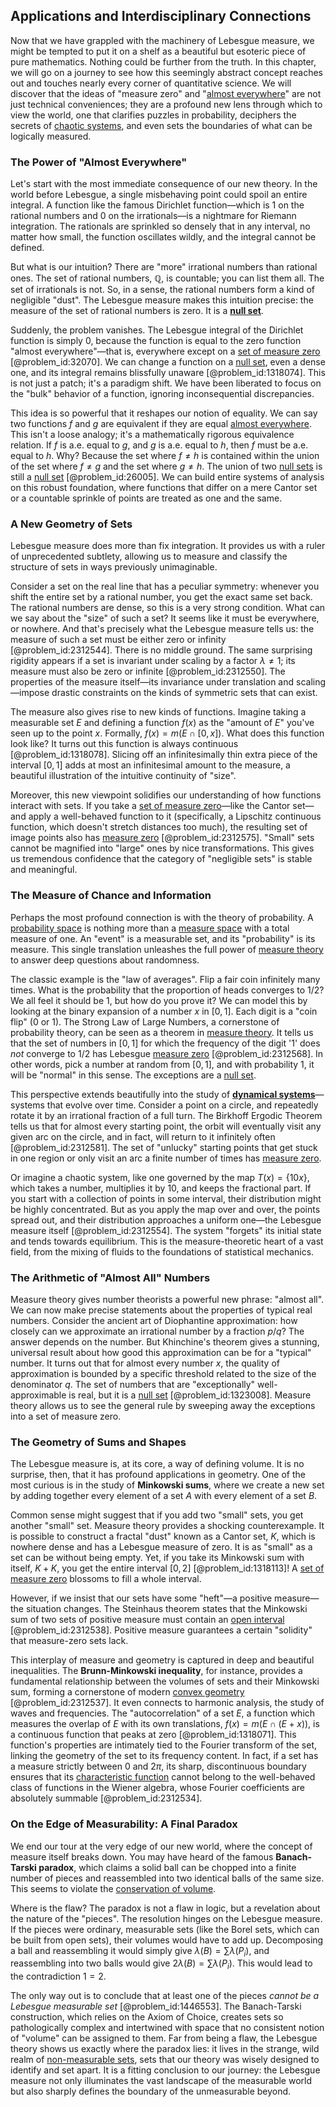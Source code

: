 ## Applications and Interdisciplinary Connections

Now that we have grappled with the machinery of Lebesgue measure, we might be tempted to put it on a shelf as a beautiful but esoteric piece of pure mathematics. Nothing could be further from the truth. In this chapter, we will go on a journey to see how this seemingly abstract concept reaches out and touches nearly every corner of quantitative science. We will discover that the ideas of "measure zero" and "[almost everywhere](@article_id:146137)" are not just technical conveniences; they are a profound new lens through which to view the world, one that clarifies puzzles in probability, deciphers the secrets of [chaotic systems](@article_id:138823), and even sets the boundaries of what can be logically measured.

### The Power of "Almost Everywhere"

Let's start with the most immediate consequence of our new theory. In the world before Lebesgue, a single misbehaving point could spoil an entire integral. A function like the famous Dirichlet function—which is 1 on the rational numbers and 0 on the irrationals—is a nightmare for Riemann integration. The rationals are sprinkled so densely that in any interval, no matter how small, the function oscillates wildly, and the integral cannot be defined.

But what is our intuition? There are "more" irrational numbers than rational ones. The set of rational numbers, $\mathbb{Q}$, is countable; you can list them all. The set of irrationals is not. So, in a sense, the rational numbers form a kind of negligible "dust". The Lebesgue measure makes this intuition precise: the measure of the set of rational numbers is zero. It is a **[null set](@article_id:144725)**.

Suddenly, the problem vanishes. The Lebesgue integral of the Dirichlet function is simply 0, because the function is equal to the zero function "almost everywhere"—that is, everywhere except on a [set of measure zero](@article_id:197721) [@problem_id:32070]. We can change a function on a [null set](@article_id:144725), even a dense one, and its integral remains blissfully unaware [@problem_id:1318074]. This is not just a patch; it's a paradigm shift. We have been liberated to focus on the "bulk" behavior of a function, ignoring inconsequential discrepancies.

This idea is so powerful that it reshapes our notion of equality. We can say two functions $f$ and $g$ are equivalent if they are equal [almost everywhere](@article_id:146137). This isn't a loose analogy; it's a mathematically rigorous equivalence relation. If $f$ is a.e. equal to $g$, and $g$ is a.e. equal to $h$, then $f$ must be a.e. equal to $h$. Why? Because the set where $f \neq h$ is contained within the union of the set where $f \neq g$ and the set where $g \neq h$. The union of two [null sets](@article_id:202579) is still a [null set](@article_id:144725) [@problem_id:26005]. We can build entire systems of analysis on this robust foundation, where functions that differ on a mere Cantor set or a countable sprinkle of points are treated as one and the same.

### A New Geometry of Sets

Lebesgue measure does more than fix integration. It provides us with a ruler of unprecedented subtlety, allowing us to measure and classify the structure of sets in ways previously unimaginable.

Consider a set on the real line that has a peculiar symmetry: whenever you shift the entire set by a rational number, you get the exact same set back. The rational numbers are dense, so this is a very strong condition. What can we say about the "size" of such a set? It seems like it must be everywhere, or nowhere. And that's precisely what the Lebesgue measure tells us: the measure of such a set must be either zero or infinity [@problem_id:2312544]. There is no middle ground. The same surprising rigidity appears if a set is invariant under scaling by a factor $\lambda \neq 1$; its measure must also be zero or infinite [@problem_id:2312550]. The properties of the measure itself—its invariance under translation and scaling—impose drastic constraints on the kinds of symmetric sets that can exist.

The measure also gives rise to new kinds of functions. Imagine taking a measurable set $E$ and defining a function $f(x)$ as the "amount of $E$" you've seen up to the point $x$. Formally, $f(x) = m(E \cap [0,x])$. What does this function look like? It turns out this function is always continuous [@problem_id:1318078]. Slicing off an infinitesimally thin extra piece of the interval $[0,1]$ adds at most an infinitesimal amount to the measure, a beautiful illustration of the intuitive continuity of "size".

Moreover, this new viewpoint solidifies our understanding of how functions interact with sets. If you take a [set of measure zero](@article_id:197721)—like the Cantor set—and apply a well-behaved function to it (specifically, a Lipschitz continuous function, which doesn't stretch distances too much), the resulting set of image points also has [measure zero](@article_id:137370) [@problem_id:2312575]. "Small" sets cannot be magnified into "large" ones by nice transformations. This gives us tremendous confidence that the category of "negligible sets" is stable and meaningful.

### The Measure of Chance and Information

Perhaps the most profound connection is with the theory of probability. A [probability space](@article_id:200983) is nothing more than a [measure space](@article_id:187068) with a total measure of one. An "event" is a measurable set, and its "probability" is its measure. This single translation unleashes the full power of [measure theory](@article_id:139250) to answer deep questions about randomness.

The classic example is the "law of averages". Flip a fair coin infinitely many times. What is the probability that the proportion of heads converges to $1/2$? We all feel it should be 1, but how do you prove it? We can model this by looking at the binary expansion of a number $x$ in $[0,1]$. Each digit is a "coin flip" (0 or 1). The Strong Law of Large Numbers, a cornerstone of probability theory, can be seen as a theorem in [measure theory](@article_id:139250). It tells us that the set of numbers in $[0,1]$ for which the frequency of the digit '1' does *not* converge to $1/2$ has Lebesgue [measure zero](@article_id:137370) [@problem_id:2312568]. In other words, pick a number at random from $[0,1]$, and with probability 1, it will be "normal" in this sense. The exceptions are a [null set](@article_id:144725).

This perspective extends beautifully into the study of **[dynamical systems](@article_id:146147)**—systems that evolve over time.
Consider a point on a circle, and repeatedly rotate it by an irrational fraction of a full turn. The Birkhoff Ergodic Theorem tells us that for almost every starting point, the orbit will eventually visit any given arc on the circle, and in fact, will return to it infinitely often [@problem_id:2312581]. The set of "unlucky" starting points that get stuck in one region or only visit an arc a finite number of times has [measure zero](@article_id:137370).

Or imagine a chaotic system, like one governed by the map $T(x) = \{10x\}$, which takes a number, multiplies it by 10, and keeps the fractional part. If you start with a collection of points in some interval, their distribution might be highly concentrated. But as you apply the map over and over, the points spread out, and their distribution approaches a uniform one—the Lebesgue measure itself [@problem_id:2312554]. The system "forgets" its initial state and tends towards equilibrium. This is the measure-theoretic heart of a vast field, from the mixing of fluids to the foundations of statistical mechanics.

### The Arithmetic of "Almost All" Numbers

Measure theory gives number theorists a powerful new phrase: "almost all". We can now make precise statements about the properties of typical real numbers. Consider the ancient art of Diophantine approximation: how closely can we approximate an irrational number by a fraction $p/q$? The answer depends on the number. But Khinchine's theorem gives a stunning, universal result about how good this approximation can be for a "typical" number. It turns out that for almost every number $x$, the quality of approximation is bounded by a specific threshold related to the size of the denominator $q$. The set of numbers that are "exceptionally" well-approximable is real, but it is a [null set](@article_id:144725) [@problem_id:1323008]. Measure theory allows us to see the general rule by sweeping away the exceptions into a set of measure zero.

### The Geometry of Sums and Shapes

The Lebesgue measure is, at its core, a way of defining volume. It is no surprise, then, that it has profound applications in geometry. One of the most curious is in the study of **Minkowski sums**, where we create a new set by adding together every element of a set $A$ with every element of a set $B$.

Common sense might suggest that if you add two "small" sets, you get another "small" set. Measure theory provides a shocking counterexample. It is possible to construct a fractal "dust" known as a Cantor set, $K$, which is nowhere dense and has a Lebesgue measure of zero. It is as "small" as a set can be without being empty. Yet, if you take its Minkowski sum with itself, $K+K$, you get the entire interval $[0,2]$ [@problem_id:1318113]! A [set of measure zero](@article_id:197721) blossoms to fill a whole interval.

However, if we insist that our sets have some "heft"—a positive measure—the situation changes. The Steinhaus theorem states that the Minkowski sum of two sets of positive measure must contain an [open interval](@article_id:143535) [@problem_id:2312538]. Positive measure guarantees a certain "solidity" that measure-zero sets lack.

This interplay of measure and geometry is captured in deep and beautiful inequalities. The **Brunn-Minkowski inequality**, for instance, provides a fundamental relationship between the volumes of sets and their Minkowski sum, forming a cornerstone of modern [convex geometry](@article_id:262351) [@problem_id:2312537]. It even connects to harmonic analysis, the study of waves and frequencies. The "autocorrelation" of a set $E$, a function which measures the overlap of $E$ with its own translations, $f(x)=m(E \cap (E+x))$, is a continuous function that peaks at zero [@problem_id:1318071]. This function's properties are intimately tied to the Fourier transform of the set, linking the geometry of the set to its frequency content. In fact, if a set has a measure strictly between 0 and $2\pi$, its sharp, discontinuous boundary ensures that its [characteristic function](@article_id:141220) cannot belong to the well-behaved class of functions in the Wiener algebra, whose Fourier coefficients are absolutely summable [@problem_id:2312534].

### On the Edge of Measurability: A Final Paradox

We end our tour at the very edge of our new world, where the concept of measure itself breaks down. You may have heard of the famous **Banach-Tarski paradox**, which claims a solid ball can be chopped into a finite number of pieces and reassembled into two identical balls of the same size. This seems to violate the [conservation of volume](@article_id:276093).

Where is the flaw? The paradox is not a flaw in logic, but a revelation about the nature of the "pieces". The resolution hinges on the Lebesgue measure. If the pieces were ordinary, measurable sets (like the Borel sets, which can be built from open sets), their volumes would have to add up. Decomposing a ball and reassembling it would simply give $\lambda(B) = \sum \lambda(P_i)$, and reassembling into two balls would give $2\lambda(B) = \sum \lambda(P_i)$. This would lead to the contradiction $1=2$.

The only way out is to conclude that at least one of the pieces *cannot be a Lebesgue measurable set* [@problem_id:1446553]. The Banach-Tarski construction, which relies on the Axiom of Choice, creates sets so pathologically complex and intertwined with space that no consistent notion of "volume" can be assigned to them. Far from being a flaw, the Lebesgue theory shows us exactly where the paradox lies: it lives in the strange, wild realm of [non-measurable sets](@article_id:160896), sets that our theory was wisely designed to identify and set apart. It is a fitting conclusion to our journey: the Lebesgue measure not only illuminates the vast landscape of the measurable world but also sharply defines the boundary of the unmeasurable beyond.